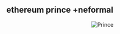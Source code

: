 ## ethereum prince +neformal

<p align="center">
  <img src="https://i.pinimg.com/564x/73/c3/17/73c317866b1e29e2acdd53cb2f681300.jpg" alt="Prince" />
</p>
